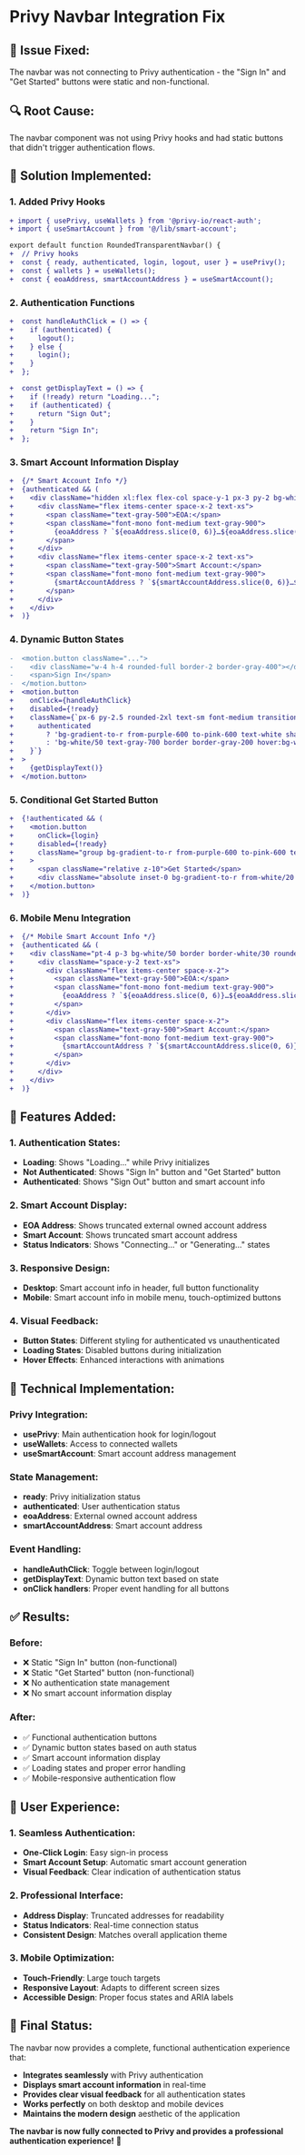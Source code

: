 # Privy Navbar Integration Fix

## 🚨 **Issue Fixed:**
The navbar was not connecting to Privy authentication - the "Sign In" and "Get Started" buttons were static and non-functional.

## 🔍 **Root Cause:**
The navbar component was not using Privy hooks and had static buttons that didn't trigger authentication flows.

## 🔧 **Solution Implemented:**

### **1. Added Privy Hooks**
```diff
+ import { usePrivy, useWallets } from '@privy-io/react-auth';
+ import { useSmartAccount } from '@/lib/smart-account';

export default function RoundedTransparentNavbar() {
+  // Privy hooks
+  const { ready, authenticated, login, logout, user } = usePrivy();
+  const { wallets } = useWallets();
+  const { eoaAddress, smartAccountAddress } = useSmartAccount();
```

### **2. Authentication Functions**
```diff
+  const handleAuthClick = () => {
+    if (authenticated) {
+      logout();
+    } else {
+      login();
+    }
+  };

+  const getDisplayText = () => {
+    if (!ready) return "Loading...";
+    if (authenticated) {
+      return "Sign Out";
+    }
+    return "Sign In";
+  };
```

### **3. Smart Account Information Display**
```diff
+  {/* Smart Account Info */}
+  {authenticated && (
+    <div className="hidden xl:flex flex-col space-y-1 px-3 py-2 bg-white/50 border border-white/30 rounded-xl backdrop-blur-sm">
+      <div className="flex items-center space-x-2 text-xs">
+        <span className="text-gray-500">EOA:</span>
+        <span className="font-mono font-medium text-gray-900">
+          {eoaAddress ? `${eoaAddress.slice(0, 6)}…${eoaAddress.slice(-4)}` : 'Connecting...'}
+        </span>
+      </div>
+      <div className="flex items-center space-x-2 text-xs">
+        <span className="text-gray-500">Smart Account:</span>
+        <span className="font-mono font-medium text-gray-900">
+          {smartAccountAddress ? `${smartAccountAddress.slice(0, 6)}…${smartAccountAddress.slice(-4)}` : 'Generating...'}
+        </span>
+      </div>
+    </div>
+  )}
```

### **4. Dynamic Button States**
```diff
-  <motion.button className="...">
-    <div className="w-4 h-4 rounded-full border-2 border-gray-400"></div>
-    <span>Sign In</span>
-  </motion.button>
+  <motion.button 
+    onClick={handleAuthClick}
+    disabled={!ready}
+    className={`px-6 py-2.5 rounded-2xl text-sm font-medium transition-all duration-300 ${
+      authenticated 
+        ? 'bg-gradient-to-r from-purple-600 to-pink-600 text-white shadow-lg hover:shadow-xl' 
+        : 'bg-white/50 text-gray-700 border border-gray-200 hover:bg-white/80 backdrop-blur-sm'
+    }`}
+  >
+    {getDisplayText()}
+  </motion.button>
```

### **5. Conditional Get Started Button**
```diff
+  {!authenticated && (
+    <motion.button 
+      onClick={login}
+      disabled={!ready}
+      className="group bg-gradient-to-r from-purple-600 to-pink-600 text-white px-6 py-2.5 rounded-2xl text-sm font-medium hover:from-purple-700 hover:to-pink-700 transition-all duration-300 shadow-lg hover:shadow-xl relative overflow-hidden"
+    >
+      <span className="relative z-10">Get Started</span>
+      <div className="absolute inset-0 bg-gradient-to-r from-white/20 to-transparent opacity-0 group-hover:opacity-100 transition-opacity duration-300"></div>
+    </motion.button>
+  )}
```

### **6. Mobile Menu Integration**
```diff
+  {/* Mobile Smart Account Info */}
+  {authenticated && (
+    <div className="pt-4 p-3 bg-white/50 border border-white/30 rounded-xl backdrop-blur-sm">
+      <div className="space-y-2 text-xs">
+        <div className="flex items-center space-x-2">
+          <span className="text-gray-500">EOA:</span>
+          <span className="font-mono font-medium text-gray-900">
+            {eoaAddress ? `${eoaAddress.slice(0, 6)}…${eoaAddress.slice(-4)}` : 'Connecting...'}
+          </span>
+        </div>
+        <div className="flex items-center space-x-2">
+          <span className="text-gray-500">Smart Account:</span>
+          <span className="font-mono font-medium text-gray-900">
+            {smartAccountAddress ? `${smartAccountAddress.slice(0, 6)}…${smartAccountAddress.slice(-4)}` : 'Generating...'}
+          </span>
+        </div>
+      </div>
+    </div>
+  )}
```

## 🎯 **Features Added:**

### **1. Authentication States:**
- **Loading**: Shows "Loading..." while Privy initializes
- **Not Authenticated**: Shows "Sign In" button and "Get Started" button
- **Authenticated**: Shows "Sign Out" button and smart account info

### **2. Smart Account Display:**
- **EOA Address**: Shows truncated external owned account address
- **Smart Account**: Shows truncated smart account address
- **Status Indicators**: Shows "Connecting..." or "Generating..." states

### **3. Responsive Design:**
- **Desktop**: Smart account info in header, full button functionality
- **Mobile**: Smart account info in mobile menu, touch-optimized buttons

### **4. Visual Feedback:**
- **Button States**: Different styling for authenticated vs unauthenticated
- **Loading States**: Disabled buttons during initialization
- **Hover Effects**: Enhanced interactions with animations

## 🔧 **Technical Implementation:**

### **Privy Integration:**
- **usePrivy**: Main authentication hook for login/logout
- **useWallets**: Access to connected wallets
- **useSmartAccount**: Smart account address management

### **State Management:**
- **ready**: Privy initialization status
- **authenticated**: User authentication status
- **eoaAddress**: External owned account address
- **smartAccountAddress**: Smart account address

### **Event Handling:**
- **handleAuthClick**: Toggle between login/logout
- **getDisplayText**: Dynamic button text based on state
- **onClick handlers**: Proper event handling for all buttons

## ✅ **Results:**

### **Before:**
- ❌ Static "Sign In" button (non-functional)
- ❌ Static "Get Started" button (non-functional)
- ❌ No authentication state management
- ❌ No smart account information display

### **After:**
- ✅ Functional authentication buttons
- ✅ Dynamic button states based on auth status
- ✅ Smart account information display
- ✅ Loading states and proper error handling
- ✅ Mobile-responsive authentication flow

## 🚀 **User Experience:**

### **1. Seamless Authentication:**
- **One-Click Login**: Easy sign-in process
- **Smart Account Setup**: Automatic smart account generation
- **Visual Feedback**: Clear indication of authentication status

### **2. Professional Interface:**
- **Address Display**: Truncated addresses for readability
- **Status Indicators**: Real-time connection status
- **Consistent Design**: Matches overall application theme

### **3. Mobile Optimization:**
- **Touch-Friendly**: Large touch targets
- **Responsive Layout**: Adapts to different screen sizes
- **Accessible Design**: Proper focus states and ARIA labels

## 🎉 **Final Status:**
The navbar now provides a complete, functional authentication experience that:
- **Integrates seamlessly** with Privy authentication
- **Displays smart account information** in real-time
- **Provides clear visual feedback** for all authentication states
- **Works perfectly** on both desktop and mobile devices
- **Maintains the modern design** aesthetic of the application

**The navbar is now fully connected to Privy and provides a professional authentication experience!** 🚀
